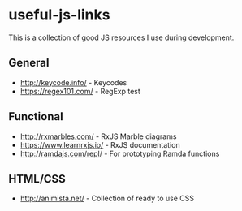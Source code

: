 # useful-js-links

This is a collection of good JS resources I use during development.

## General
  * http://keycode.info/ - Keycodes
  * https://regex101.com/ - RegExp test

## Functional
  * http://rxmarbles.com/ - RxJS Marble diagrams
  * https://www.learnrxjs.io/ - RxJS documentation
  * http://ramdajs.com/repl/ - For prototyping Ramda functions

## HTML/CSS

  * http://animista.net/ - Collection of ready to use CSS
